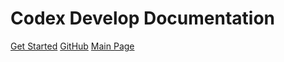 # **Codex Develop Documentation**

[Get Started](#codex-network)
[GitHub](https://github.com/codexnetwork)
[Main Page](http://www.codex.network/)
